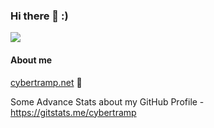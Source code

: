 ### Hi there 👋 :)

<a href="https://hits.seeyoufarm.com"><img src="https://hits.seeyoufarm.com/api/count/incr/badge.svg?url=https%3A%2F%2Fgithub.com%2Fcybertramp&count_bg=%2332C7CF&title_bg=%23555555&icon=linuxfoundation.svg&icon_color=%23FFFFFF&title=Visitors&edge_flat=false"/></a>

#### About me

[cybertramp.net](https://cybertramp.net) 🎈

<img alt="" src="https://github-readme-stats.vercel.app/api?username=cybertramp&count_private=true&show_icons=truehow_icons=true&hide_border=true" /> <br>
Some Advance Stats about my GitHub Profile - https://gitstats.me/cybertramp<br> 

